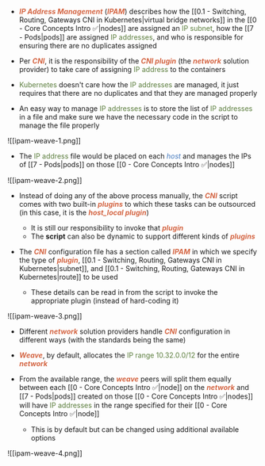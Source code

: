 - <b><i><span style="color:#d46644">IP Address Management</span></i></b> (<b><i><span style="color:#d46644">IPAM</span></i></b>) describes how the [[0.1 - Switching, Routing, Gateways CNI in Kubernetes|virtual bridge networks]] in the [[0 - Core Concepts Intro ✅|nodes]] are assigned an <span style="color:#5c7e3e">IP subnet</span>, how the [[7 - Pods|pods]] are assigned <span style="color:#5c7e3e">IP addresses</span>, and who is responsible for ensuring there are no duplicates assigned

- Per <b><i><span style="color:#d46644">CNI</span></i></b>, it is the responsibility of the <b><i><span style="color:#d46644">CNI plugin</span></i></b> (the <b><i><span style="color:#d46644">network</span></i></b> solution provider) to take care of assigning <span style="color:#5c7e3e">IP address</span> to the containers

- <span style="color:#5c7e3e">Kubernetes</span> doesn't care how the <span style="color:#5c7e3e">IP addresses</span> are managed, it just requires that there are no duplicates and that they are managed properly

- An easy way to manage <span style="color:#5c7e3e">IP addresses</span> is to store the list of <span style="color:#5c7e3e">IP addresses</span> in a file and make sure we have the necessary code in the script to manage the file properly

![[ipam-weave-1.png]]

- The <span style="color:#5c7e3e">IP address</span> file would be placed on each <i><span style="color:#477bbe">host</span></i> and manages the IPs of [[7 - Pods|pods]] on those [[0 - Core Concepts Intro ✅|nodes]]

![[ipam-weave-2.png]]

- Instead of doing any of the above process manually, the <b><i><span style="color:#d46644">CNI</span></i></b> script comes with two built-in <b><i><span style="color:#d46644">plugins</span></i></b> to which these tasks can be outsourced (in this case, it is the <b><i><span style="color:#d46644">host_local plugin</span></i></b>)
	- It is still our responsibility to invoke that <b><i><span style="color:#d46644">plugin</span></i></b>
	- The **script** can also be dynamic to support different kinds of <b><i><span style="color:#d46644">plugins</span></i></b>

- The <b><i><span style="color:#d46644">CNI</span></i></b> configuration file has a section called <b><i><span style="color:#d46644">IPAM</span></i></b> in which we specify the type of <b><i><span style="color:#d46644">plugin</span></i></b>, [[0.1 - Switching, Routing, Gateways CNI in Kubernetes|subnet]], and [[0.1 - Switching, Routing, Gateways CNI in Kubernetes|route]] to be used
	- These details can be read in from the script to invoke the appropriate plugin (instead of hard-coding it)

![[ipam-weave-3.png]]

- Different <b><i><span style="color:#d46644">network</span></i></b> solution providers handle <b><i><span style="color:#d46644">CNI</span></i></b> configuration in different ways (with the standards being the same)

- <b><i><span style="color:#d46644">Weave</span></i></b>, by default, allocates the <span style="color:#5c7e3e">IP range 10.32.0.0/12</span> for the entire <b><i><span style="color:#d46644">network</span></i></b>

- From the available range, the <b><i><span style="color:#d46644">weave</span></i></b> peers will split them equally between each [[0 - Core Concepts Intro ✅|node]] on the <b><i><span style="color:#d46644">network</span></i></b> and [[7 - Pods|pods]] created on those [[0 - Core Concepts Intro ✅|nodes]] will have <span style="color:#5c7e3e">IP addresses</span> in the range specified for their [[0 - Core Concepts Intro ✅|node]]
	- This is by default but can be changed using additional available options

![[ipam-weave-4.png]]
